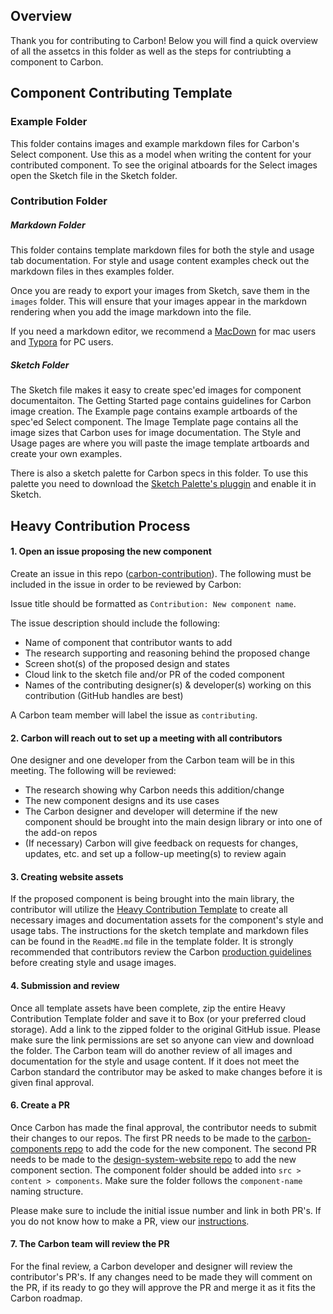 ## Overview

Thank you for contributing to Carbon! Below you will find a quick overview of all the assetcs in this folder as well as the steps for contriubting a component to Carbon.

## Component Contributing Template

### Example Folder

This folder contains images and example markdown files for Carbon's Select component. Use this as a model when writing the content for your contributed component. To see the original atboards for the Select images open the Sketch file in the Sketch folder. 

### Contribution Folder

##### Markdown Folder
This folder contains template markdown files for both the style and usage tab documentation. For style and usage content examples check out the markdown files in thes examples folder.

Once you are ready to export your images from Sketch, save them in the `images` folder. This will ensure that your images appear in the markdown rendering when you add the image markdown into the file. 

If you need a markdown editor, we recommend a [MacDown](https://macdown.uranusjr.com/) for mac users and [Typora](https://typora.io/) for PC users.

##### Sketch Folder
The Sketch file makes it easy to create spec'ed images for component documentaiton. The Getting Started page contains guidelines for Carbon image creation. The Example page contains example artboards of the spec'ed Select component. The Image Template page contains all the image sizes that Carbon uses for image documentation. The Style and Usage pages are where you will paste the image template artboards and create your own examples. 

There is also a sketch palette for Carbon specs in this folder. To use this palette you need to download the [Sketch Palette's pluggin](https://github.com/andrewfiorillo/sketch-palettes) and enable it in Sketch.


## Heavy Contribution Process

#### 1. Open an issue proposing the new component

Create an issue in this repo ([carbon-contribution](https://github.com/carbon-design-system/carbon-contribution)). The following must be included in the issue in order to be reviewed by Carbon:

Issue title should be formatted as `Contribution: New component name`.

The issue description should include the following:

* Name of component that contributor wants to add
* The research supporting and reasoning behind the proposed change
* Screen shot(s) of the proposed design and states
* Cloud link to the sketch file and/or PR of the coded component
* Names of the contributing designer(s) & developer(s) working on this contribution (GitHub handles are best)

A Carbon team member will label the issue as `contributing`.

#### 2. Carbon will reach out to set up a meeting with all contributors

One designer and one developer from the Carbon team will be in this meeting. The following will be reviewed:

* The research showing why Carbon needs this addition/change
* The new component designs and its use cases
* The Carbon designer and developer will determine if the new component should be brought into the main design library or into one of the add-on repos
* (If necessary) Carbon will give feedback on requests for changes, updates, etc. and set up a follow-up meeting(s) to review again

#### 3. Creating website assets

If the proposed component is being brought into the main library, the contributor will utilize the [Heavy Contribution Template](https://github.com/carbon-design-system/carbon-contribution/tree/master/Heavy%20Contributing%20Template) to create all necessary images and documentation assets for the component's style and usage tabs. The instructions for the sketch template and markdown files can be found in the `ReadME.md` file in the template folder. It is strongly recommended that contributors review the Carbon [production guidelines](https://github.com/carbon-design-system/design-system-website/wiki/Production-guidelines) before creating style and usage images. 

#### 4. Submission and review

Once all template assets have been complete, zip the entire Heavy Contribution Template folder and save it to Box (or your preferred cloud storage). Add a link to the zipped folder to the original GitHub issue. Please make sure the link permissions are set so anyone can view and download the folder. The Carbon team will do another review of all images and documentation for the style and usage content. If it does not meet the Carbon standard the contributor may be asked to make changes before it is given final approval.

#### 6. Create a PR

Once Carbon has made the final approval, the contributor needs to submit their changes to our repos. The first PR needs to be made to the [carbon-components repo](https://github.com/carbon-design-system/carbon-components) to add the code for the new component. The second PR needs to be made to the [design-system-website repo](https://github.com/carbon-design-system/design-system-website) to add the new component section. The component folder should be added into `src > content > components`. Make sure the folder follows the `component-name` naming structure.

Please make sure to include the initial issue number and link in both PR's. If you do not know how to make a PR, view our [instructions](https://github.com/carbon-design-system/design-system-website/wiki/Creating-a-PR).


#### 7. The Carbon team will review the PR

For the final review, a Carbon developer and designer will review the contributor's PR's. If any changes need to be made they will comment on the PR, if its ready to go they will approve the PR and merge it as it fits the Carbon roadmap. 
